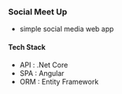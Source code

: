 ### Social Meet Up
- simple social media web app

#### Tech Stack
- API : .Net Core
- SPA : Angular
- ORM : Entity Framework
